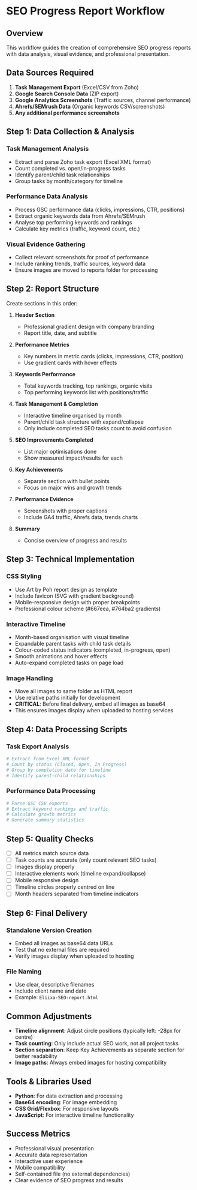 # SEO Progress Report Workflow

## Overview
This workflow guides the creation of comprehensive SEO progress reports with data analysis, visual evidence, and professional presentation.

## Data Sources Required
1. **Task Management Export** (Excel/CSV from Zoho)
2. **Google Search Console Data** (ZIP export)
3. **Google Analytics Screenshots** (Traffic sources, channel performance)
4. **Ahrefs/SEMrush Data** (Organic keywords CSV/screenshots)
5. **Any additional performance screenshots**

## Step 1: Data Collection & Analysis
### Task Management Analysis
- Extract and parse Zoho task export (Excel XML format)
- Count completed vs. open/in-progress tasks
- Identify parent/child task relationships
- Group tasks by month/category for timeline

### Performance Data Analysis
- Process GSC performance data (clicks, impressions, CTR, positions)
- Extract organic keywords data from Ahrefs/SEMrush
- Analyse top performing keywords and rankings
- Calculate key metrics (traffic, keyword count, etc.)

### Visual Evidence Gathering
- Collect relevant screenshots for proof of performance
- Include ranking trends, traffic sources, keyword data
- Ensure images are moved to reports folder for processing

## Step 2: Report Structure
Create sections in this order:

1. **Header Section**
   - Professional gradient design with company branding
   - Report title, date, and subtitle

2. **Performance Metrics**
   - Key numbers in metric cards (clicks, impressions, CTR, position)
   - Use gradient cards with hover effects

3. **Keywords Performance** 
   - Total keywords tracking, top rankings, organic visits
   - Top performing keywords list with positions/traffic

4. **Task Management & Completion**
   - Interactive timeline organised by month
   - Parent/child task structure with expand/collapse
   - Only include completed SEO tasks count to avoid confusion

5. **SEO Improvements Completed**
   - List major optimisations done
   - Show measured impact/results for each

6. **Key Achievements**
   - Separate section with bullet points
   - Focus on major wins and growth trends

7. **Performance Evidence**
   - Screenshots with proper captions
   - Include GA4 traffic, Ahrefs data, trends charts

8. **Summary**
   - Concise overview of progress and results

## Step 3: Technical Implementation
### CSS Styling
- Use Art by Poh report design as template
- Include favicon (SVG with gradient background)
- Mobile-responsive design with proper breakpoints
- Professional colour scheme (#667eea, #764ba2 gradients)

### Interactive Timeline
- Month-based organisation with visual timeline
- Expandable parent tasks with child task details
- Colour-coded status indicators (completed, in-progress, open)
- Smooth animations and hover effects
- Auto-expand completed tasks on page load

### Image Handling
- Move all images to same folder as HTML report
- Use relative paths initially for development
- **CRITICAL**: Before final delivery, embed all images as base64
- This ensures images display when uploaded to hosting services

## Step 4: Data Processing Scripts
### Task Export Analysis
```python
# Extract from Excel XML format
# Count by status (Closed, Open, In Progress)
# Group by completion date for timeline
# Identify parent-child relationships
```

### Performance Data Processing
```python
# Parse GSC CSV exports
# Extract keyword rankings and traffic
# Calculate growth metrics
# Generate summary statistics
```

## Step 5: Quality Checks
- [ ] All metrics match source data
- [ ] Task counts are accurate (only count relevant SEO tasks)
- [ ] Images display properly
- [ ] Interactive elements work (timeline expand/collapse)
- [ ] Mobile responsive design
- [ ] Timeline circles properly centred on line
- [ ] Month headers separated from timeline indicators

## Step 6: Final Delivery
### Standalone Version Creation
- Embed all images as base64 data URLs
- Test that no external files are required
- Verify images display when uploaded to hosting

### File Naming
- Use clear, descriptive filenames
- Include client name and date
- Example: `Eliixa-SEO-report.html`

## Common Adjustments
- **Timeline alignment**: Adjust circle positions (typically left: -28px for centre)
- **Task counting**: Only include actual SEO work, not all project tasks
- **Section separation**: Keep Key Achievements as separate section for better readability
- **Image paths**: Always embed images for hosting compatibility

## Tools & Libraries Used
- **Python**: For data extraction and processing
- **Base64 encoding**: For image embedding
- **CSS Grid/Flexbox**: For responsive layouts
- **JavaScript**: For interactive timeline functionality

## Success Metrics
- Professional visual presentation
- Accurate data representation
- Interactive user experience
- Mobile compatibility
- Self-contained file (no external dependencies)
- Clear evidence of SEO progress and results
